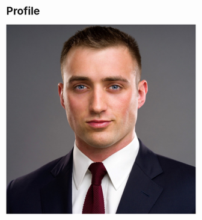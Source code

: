 # Profile

![photo of Johann Lilly](https://github.com/johannlilly/profile/blob/master/photo-of-johann-lilly.jpg)
